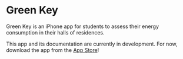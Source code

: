 # Green Key #

Green Key is an iPhone app for students to assess their energy consumption in their halls of residences.

This app and its documentation are currently in development. For now, download the app from the [App Store](https://itunes.apple.com/au/app/anu-green-key/id615885696?mt=8 "ANU Green Key App")!
